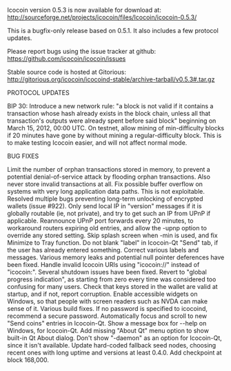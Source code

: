 Icocoin version 0.5.3 is now available for download at:
http://sourceforge.net/projects/icocoin/files/Icocoin/icocoin-0.5.3/

This is a bugfix-only release based on 0.5.1.
It also includes a few protocol updates.

Please report bugs using the issue tracker at github:
https://github.com/icocoin/icocoin/issues

Stable source code is hosted at Gitorious:
http://gitorious.org/icocoin/icocoind-stable/archive-tarball/v0.5.3#.tar.gz

PROTOCOL UPDATES

BIP 30: Introduce a new network rule: "a block is not valid if it contains a transaction whose hash already exists in the block chain, unless all that transaction's outputs were already spent before said block" beginning on March 15, 2012, 00:00 UTC.
On testnet, allow mining of min-difficulty blocks if 20 minutes have gone by without mining a regular-difficulty block. This is to make testing Icocoin easier, and will not affect normal mode.

BUG FIXES

Limit the number of orphan transactions stored in memory, to prevent a potential denial-of-service attack by flooding orphan transactions. Also never store invalid transactions at all.
Fix possible buffer overflow on systems with very long application data paths. This is not exploitable.
Resolved multiple bugs preventing long-term unlocking of encrypted wallets
(issue #922).
Only send local IP in "version" messages if it is globally routable (ie, not private), and try to get such an IP from UPnP if applicable.
Reannounce UPnP port forwards every 20 minutes, to workaround routers expiring old entries, and allow the -upnp option to override any stored setting.
Skip splash screen when -min is used, and fix Minimize to Tray function.
Do not blank "label" in Icocoin-Qt "Send" tab, if the user has already entered something.
Correct various labels and messages.
Various memory leaks and potential null pointer deferences have been fixed.
Handle invalid Icocoin URIs using "icocoin://" instead of "icocoin:".
Several shutdown issues have been fixed.
Revert to "global progress indication", as starting from zero every time was considered too confusing for many users.
Check that keys stored in the wallet are valid at startup, and if not, report corruption.
Enable accessible widgets on Windows, so that people with screen readers such as NVDA can make sense of it.
Various build fixes.
If no password is specified to icocoind, recommend a secure password.
Automatically focus and scroll to new "Send coins" entries in Icocoin-Qt.
Show a message box for --help on Windows, for Icocoin-Qt.
Add missing "About Qt" menu option to show built-in Qt About dialog.
Don't show "-daemon" as an option for Icocoin-Qt, since it isn't available.
Update hard-coded fallback seed nodes, choosing recent ones with long uptime and versions at least 0.4.0.
Add checkpoint at block 168,000.
